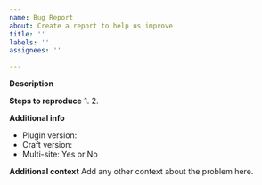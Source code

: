 ```yaml
---
name: Bug Report
about: Create a report to help us improve
title: ''
labels: ''
assignees: ''

---
```


**Description**



**Steps to reproduce**
1.
2.

**Additional info**
- Plugin version:
- Craft version:
- Multi-site: Yes or No

**Additional context**
Add any other context about the problem here.
